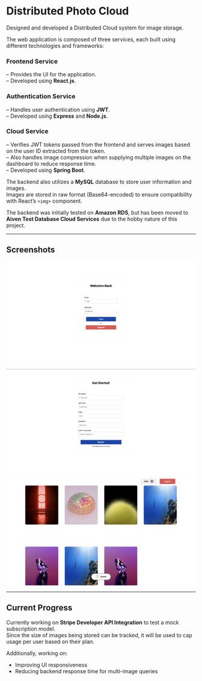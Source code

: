 # Distributed Photo Cloud

Designed and developed a Distributed Cloud system for image storage.

The web application is composed of three services, each built using different technologies and frameworks:

### Frontend Service  
– Provides the UI for the application.  
– Developed using **React.js**.

### Authentication Service  
– Handles user authentication using **JWT**.  
– Developed using **Express** and **Node.js**.

### Cloud Service  
– Verifies JWT tokens passed from the frontend and serves images based on the user ID extracted from the token.  
– Also handles image compression when supplying multiple images on the dashboard to reduce response time.  
– Developed using **Spring Boot**.

The backend also utilizes a **MySQL** database to store user information and images.  
Images are stored in raw format (Base64-encoded) to ensure compatibility with React’s `<img>` component.  

The backend was initially tested on **Amazon RDS**, but has been moved to **Aiven Test Database Cloud Services** due to the hobby nature of this project.

---

## Screenshots
![Login](screenshots/login.png)
![Register](screenshots/register.png)
![Dashboard](screenshots/dashboard.png)

---

## Current Progress

Currently working on **Stripe Developer API Integration** to test a mock subscription model.  
Since the size of images being stored can be tracked, it will be used to cap usage per user based on their plan.

Additionally, working on:
- Improving UI responsiveness  
- Reducing backend response time for multi-image queries

